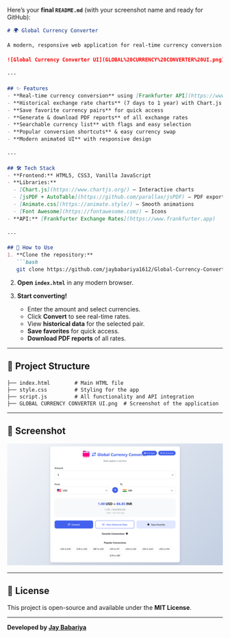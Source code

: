 Here’s your **final `README.md`** (with your screenshot name and ready for GitHub):

````markdown
# 🌍 Global Currency Converter

A modern, responsive web application for real-time currency conversion with advanced features like historical charts, favorites, and PDF export.  

![Global Currency Converter UI](GLOBAL%20CURRENCY%20CONVERTER%20UI.png)

---

## ✨ Features
- **Real-time currency conversion** using [Frankfurter API](https://www.frankfurter.app)  
- **Historical exchange rate charts** (7 days to 1 year) with Chart.js  
- **Save favorite currency pairs** for quick access  
- **Generate & download PDF reports** of all exchange rates  
- **Searchable currency list** with flags and easy selection  
- **Popular conversion shortcuts** & easy currency swap  
- **Modern animated UI** with responsive design  

---

## 🛠️ Tech Stack
- **Frontend:** HTML5, CSS3, Vanilla JavaScript  
- **Libraries:** 
  - [Chart.js](https://www.chartjs.org/) – Interactive charts  
  - [jsPDF + AutoTable](https://github.com/parallax/jsPDF) – PDF export  
  - [Animate.css](https://animate.style/) – Smooth animations  
  - [Font Awesome](https://fontawesome.com/) – Icons  
- **API:** [Frankfurter Exchange Rates](https://www.frankfurter.app)  

---

## 🚀 How to Use
1. **Clone the repository:**
   ```bash
   git clone https://github.com/jaybabariya1612/Global-Currency-Converter.git
````

2. **Open `index.html`** in any modern browser.
3. **Start converting!**

   * Enter the amount and select currencies.
   * Click **Convert** to see real-time rates.
   * View **historical data** for the selected pair.
   * **Save favorites** for quick access.
   * **Download PDF reports** of all rates.

---

## 📂 Project Structure

```
├── index.html        # Main HTML file
├── style.css         # Styling for the app
├── script.js         # All functionality and API integration
├── GLOBAL CURRENCY CONVERTER UI.png  # Screenshot of the application
```

---

## 📸 Screenshot

![Global Currency Converter UI](GLOBAL%20CURRENCY%20CONVERTER%20UI.png)

---

## 📜 License

This project is open-source and available under the **MIT License**.

---

**Developed by [Jay Babariya](https://github.com/jaybabariya1612)**
